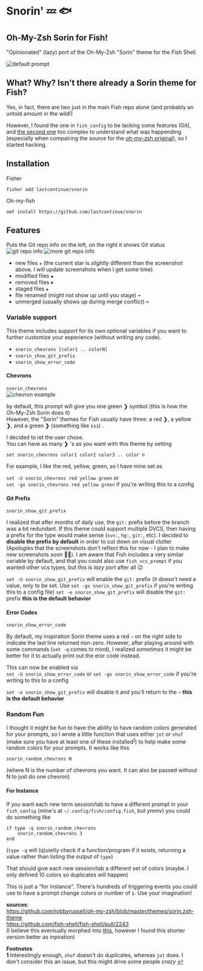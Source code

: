 # Snorin' 💤 🐟
## Oh-My-Zsh Sorin for Fish!
"Opinionated" (lazy) port of the Oh-My-Zsh "Sorin" theme for the Fish Shell. 

![default prompt](https://raw.githubusercontent.com/LastContinue/snorin/assets/default.png)

## What? Why? Isn't there already a Sorin theme for Fish?
Yes, in fact, there are two just in the main Fish repo alone (and probably an untold amount in the wild!) 

However, I found the one in `fish_config` to be lacking some features (Git), and [the second one](https://github.com/fish-shell/fish-shell/blob/988283c7177d8496f18c1fea1a1007aa8d45d984/share/tools/web_config/sample_prompts/sorin.fish) too complex to understand what was happending (especially when compairing the source for the [oh-my-zsh original](https://github.com/robbyrussell/oh-my-zsh/blob/master/themes/sorin.zsh-theme)), so I started hacking.

## Installation

Fisher
```
fisher add lastcontinue/snorin
```

Oh-my-fish
```
omf install https://github.com/lastcontinue/snorin
```

## Features
Puts the Git repo info on the left, on the right it shows Git status
![git repo info](https://raw.githubusercontent.com/LastContinue/snorin/assets/git_stuff1.png)
![more git repo info](https://raw.githubusercontent.com/LastContinue/snorin/assets/git_stuff2.png)

* new files `★` (the current star is _slightly_ different than the screenshot above. I will update screenshots when I get some time)
* modified files `✹`
* removed files `✖`
* staged files `✚`
* file renamed (might not show up until you stage) `➜` 
* unmerged (usually shows up during merge conflict) `═`

### Variable support  
This theme includes support for its own optional variables if you want to further customize your experience (without writing any code). 

* `snorin_chevrons [color1 .. colorN]`
* `snorin_show_git_prefix`
* `snorin_show_error_code`

#### Chevrons
`snorin_chevrons`  
![chevron example](https://raw.githubusercontent.com/LastContinue/snorin/assets/chevrons.png)


by default, this prompt will give you one green ❯ symbol (this is how the Oh-My-Zsh Sorin does it)  
However, the "Sorin" themes for Fish usually have three: a red ❯, a yellow ❯, and a green ❯ (something like `❯❯❯`) .  

I decided to let the user chose.  
You can have as many ❯ 's as you want with this theme by setting  

`set snorin_chevrons color1 color2 color3 .. color n`  

For example, I like the red, yellow, green, so I have mine set as  

`set -U snorin_chevrons red yellow green` or  
`set -gx snorin_chevrons red yellow green` if you're writing this to a config

#### Git Prefix
`snorin_show_git_prefix`

I realized that after _months_ of daily use, the `git:` prefix before the branch was a bit redundant. If this theme could support multiple DVCS, then having a prefix for the type would make sense (`svn:`, `hg:`, `git:`, etc).  I decided to **disable the prefix by default** in order to cut down on visual clutter (Apologies that the screenshots don't reflect this for now - I plan to make new screenshots soon 🙇‍♂️). I am aware that Fish includes a very similar variable by default, and that you could also use `fish_vcs_prompt` if you wanted other vcs types, but this is _lazy_ port after all 😉


`set -U snorin_show_git_prefix` will enable the `git:` prefix (it doesn't need a value, only to be set. Use `set -gx snorin_show_git_prefix` if you're writing this to a config file)
`set -e snorin_show_git_prefix` will disable the `git:` prefix **this is the default behavior**

#### Error Codes
`snorin_show_error_code`  

By default, my inspiration Sorin theme uses a red `⏎` on the right side to indicate the last line returned non-zero. However, after playing around with some commands (`set -q` comes to mind), I realized _sometimes_ it might be better for it to actually print out the eror code instead.  

This can now be enabled via  
`set -U snorin_show_error_code` or
`set -gx snorin_show_error_code` if you're writing to this to a config

`set -e snorin_show_git_prefix` will disable it and you'll return to the `⏎` **this is the default behavior**

### Random Fun
I thought it might be fun to have the ability to have random colors generated for your prompts, so I wrote a little function that uses 
either `jot` or `shuf` (make sure you have at least one of these installed<sup id="a1">[1](#f1)</sup>) to help make some random colors for your prompts. It works like 
this  
```
snorin_random_chevrons N
```
(where N is the number of chevrons you want. It can also be passed without N to just do one chevron)

#### For Instance
If you want each new term session/tab to have a different prompt in your `fish_config` (mine's at `~/.config/fish/config.fish`, but ymmv) you could do something like  
```
if type -q snorin_random_chevrons
    snorin_random_chevrons 3
end
```  
(`type -q` will (q)uietly check if a function/program if it exists, returning a value rather than listing the output of `type`)

That should give each new session/tab a different set of colors (maybe. I only defined 10 colors so duplicates will happen)

This is just a "for instance". There's hundreds of triggering events you could use to have a prompt
change colors or number of `❯`. Use your imagination!

**sources**:  
https://github.com/robbyrussell/oh-my-zsh/blob/master/themes/sorin.zsh-theme  
https://github.com/fish-shell/fish-shell/pull/2243  
(I believe this eventually morphed into [this](https://github.com/fish-shell/fish-shell/blob/master/share/tools/web_config/sample_prompts/sorin.fish), however I found this shorter version better as inpiration)

**Footnotes**  
<b id="f1">1</b> Interestingly enough, `shuf` doesn't do duplicates, whereas `jot` does. I don't consider this an issue, but this might drive some people _crazy_ [↩](#a2)
